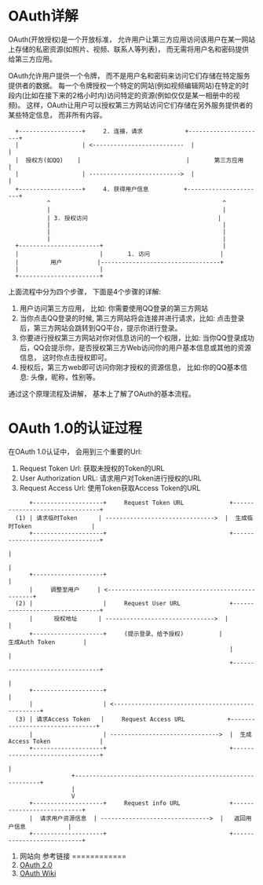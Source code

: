 OAuth详解
================
  OAuth(开放授权)是一个开放标准， 允许用户让第三方应用访问该用户在某一网站上存储的私密资源(如照片、视频、联系人等列表)， 而无需将用户名和密码提供给第三方应用。
  
  OAuth允许用户提供一个令牌， 而不是用户名和密码来访问它们存储在特定服务提供者的数据。 每一个令牌授权一个特定的网站(例如视频编辑网站)在特定的时段内(比如在接下来的2格小时内)访问特定的资源(例如仅仅是某一相册中的视频)。 这样，OAuth让用户可以授权第三方网站访问它们存储在另外服务提供者的某些特定信息， 而非所有内容。
  
```
  +------------------+     2. 连接，请求            +----------------------+
  |                  | <--------------------------  |                      |
  |  授权方(如QQ)    |                              |       第三方应用     |
  |                  | -------------------------->  |                      |
  +------------------+     4. 获得用户信息          +----------------------+
           ^                                                 ^
           |                                                 |
           | 3. 授权访问                                     |
           |                                                 |
           |                                                 |
           |                                                 |
  +-----------------------+                                  |
  |                       |       1. 访问                    |
  |         用户          |----------------------------------+
  |                       |
  +-----------------------+
```
  上面流程中分为四个步骤， 下面是4个步骤的详解:
  1. 用户访问第三方应用， 比如: 你需要使用QQ登录的第三方网站
  2. 当你点击QQ登录的时候, 第三方网站将会连接并进行请求，比如: 点击登录后，第三方网站会跳转到QQ平台，提示你进行登录。
  3. 你要进行授权第三方网站对你对信息访问的一个权限，比如: 当你QQ登录成功后，QQ会提示你，是否授权第三方Web访问你的用户基本信息或其他的资源信息， 这时你点击授权即可。
  4. 授权后，第三方web即可访问你刚才授权的资源信息， 比如:你的QQ基本信息: 头像，昵称，性别等。

  通过这个原理流程及讲解， 基本上了解了OAuth的基本流程。
  
OAuth 1.0的认证过程
====================
  在OAuth 1.0认证中， 会用到三个重要的Url:
  1. Request Token Url: 获取未授权的Token的URL
  2. User Authorization URL: 请求用户对Token进行授权的URL
  3. Request Access Url: 使用Token获取Access Token的URL

```
      +--------------------+     Request Token URL             +--------------------------------+
  (1) | 请求临时Token      | ------------------------------->  |  生成临时Token                 |
      +--------------------+                                   +--------------------------------+
                                                                               |
                                                                               |
      +--------------------+                                                   |
      |     调整至用户     | <-------------------------------------------------+
  (2) |                    |     Request User URL              +--------------------------------+
      |      授权地址      | ------------------------------->  |                                |
      +--------------------+     (提示登录、给予授权)          |          生成Auth Token        |
                                                               |                                |
                                                               +--------------------------------+
                                                                               |
      +--------------------+                                                   |
      |                    | <-------------------------------------------------+
  (3) | 请求Access Token   |     Request Access URL            +--------------------------------+
      |                    | ------------------------------->  |  生成Access Token              |
      +--------------------+                                   +--------------------------------+
                                                                               |
                  +------------------------------------------------------------+
                  |
                  V
      +--------------------+     Request info URL              +---------------------------+
      |  请求用户资源信息  | ------------------------------->  |   返回用户信息            |
      +--------------------+                                   +---------------------------+
```
  1. 网站向
参考链接
============
1. [OAuth 2.0](http://www.ruanyifeng.com/blog/2014/05/oauth_2_0.html)
2. [OAuth Wiki](https://zh.wikipedia.com/wiki/OAuth)
